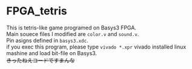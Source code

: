 # FPGA_tetris
This is tetris-like game programed on Basys3 FPGA.  
Main souece files I modified are ``color.v`` and ``sound.v``.  
Pin asigns defined in ``basys3.xdc``.  
if you exec this program, please type ``vivado *.xpr`` vivado installed linux mashine and load bit-file on Basys3.  
~~きったねえコードですまんな~~
